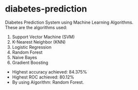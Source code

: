 # diabetes-prediction
Diabetes Prediction System using Machine Learning Algorithms. <br>
These are the algorithms used:
1. Support Vector Machine (SVM)
2. K-Nearest Neighbor (KNN)
3. Logistic Regression
4. Random Forest
5. Naive Bayes
6. Gradient Boosting

* Highest accuracy achieved: 84.375%
* Highest ROC achieved: 80.12%
* By using Algorithm: Random Forest.
